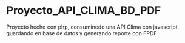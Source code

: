 # Proyecto_API_CLIMA_BD_PDF
Proyecto hecho con php, consuminedo una API Clima con javascript, guardando en base de datos y generando reporte con FPDF
